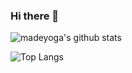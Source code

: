 ### Hi there 👋

![madeyoga's github stats](https://github-readme-stats.vercel.app/api?username=madeyoga)

![Top Langs](https://github-readme-stats.vercel.app/api/top-langs/?username=madeyoga)
